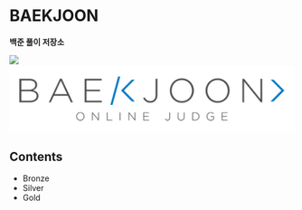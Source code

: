 # BAEKJOON
**백준 풀이 저장소**

<img src="https://img.shields.io/badge/Python-3776AB?style=plastic&logo=Python&logoColor=white">

<img src="BAEKJOON_Image.png">

## Contents
- Bronze
- Silver
- Gold